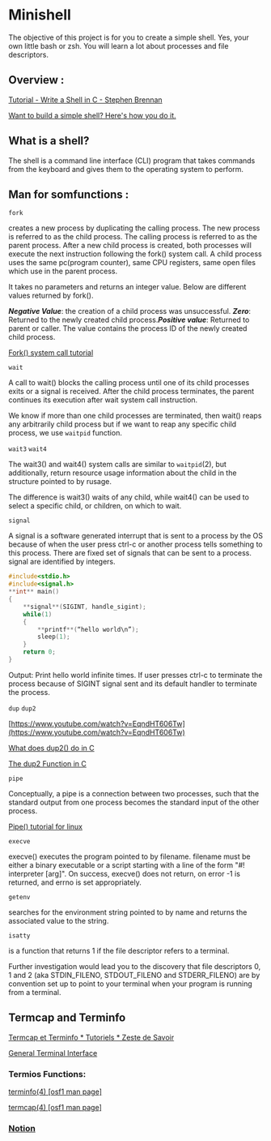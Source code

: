 # Minishell
The objective of this project is for you to create a simple shell. Yes, your
own little bash or zsh. You will learn a lot about processes and file descriptors.

## Overview :

[Tutorial - Write a Shell in C - Stephen Brennan](https://brennan.io/2015/01/16/write-a-shell-in-c/)

[Want to build a simple shell? Here's how you do it.](https://nickolasteixeira.medium.com/want-to-build-a-simple-shell-heres-how-you-do-it-75890647bae8)

## What is a shell?

The shell is a command line interface (CLI) program that takes commands from the keyboard and gives them to the operating system to perform.

## Man for somfunctions :

`fork`  

creates a new process by duplicating the calling process. The new process is referred to as the child process. The calling process is referred to as the parent process. After a new child process is created, both processes will execute the next instruction following the fork() system call. A child process uses the same pc(program counter), same CPU registers, same open files which use in the parent process.

It takes no parameters and returns an integer value. Below are different values returned by fork().

***Negative Value***: the creation of a child process was unsuccessful. ***Zero***: Returned to the newly created child process.***Positive value***: Returned to parent or caller. The value contains the process ID of the newly created child process.

[Fork() system call tutorial](https://www.youtube.com/watch?v=xVSPv-9x3gk)

`wait` 

A call to wait() blocks the calling process until one of its child processes exits or a signal is received. After the child process terminates, the parent continues its execution after wait system call instruction.

We know if more than one child processes are terminated, then wait() reaps any arbitrarily child process but if we want to reap any specific child process, we use `waitpid` function.

`wait3`     `wait4`

The wait3() and wait4() system calls are similar to `waitpid`(2), but additionally, return resource usage information about the child in the structure pointed to by rusage.

The difference is  wait3() waits of any child, while wait4() can be used to select a specific child, or children, on which to wait.

`signal`

A signal is a software generated interrupt that is sent to a process by the OS because of when the user press ctrl-c or another process tells something to this process. There are fixed set of signals that can be sent to a process. signal are identified by integers.

```c
#include<stdio.h>
#include<signal.h>
**int** main()
{
	**signal**(SIGINT, handle_sigint);
	while(1)
	{
		**printf**(“hello world\n”);
		sleep(1);
	}
	return 0;
}
```

Output: Print hello world infinite times. If user presses ctrl-c to terminate the process because of SIGINT signal sent and its default handler to terminate the process.

`dup` `dup2`

[https://www.youtube.com/watch?v=EqndHT606Tw](https://www.youtube.com/watch?v=EqndHT606Tw)

[What does dup2() do in C](https://stackoverflow.com/questions/24538470/what-does-dup2-do-in-c)

[The dup2 Function in C](https://www.delftstack.com/howto/c/dup2-in-c/)

`pipe`

Conceptually, a pipe is a connection between two processes, such that the standard output from one process becomes the standard input of the other process.

[Pipe() tutorial for linux](https://www.youtube.com/watch?v=uHH7nHkgZ4w)

`execve`

execve() executes the program pointed to by filename. filename must be either a binary executable or a script starting with a line of the form "#! interpreter [arg]". On success, execve() does not return, on error -1 is returned, and errno is set appropriately.

`getenv`

searches for the environment string pointed to by name and returns the associated value to the string.

`isatty`

is a function that returns 1 if the file descriptor refers to a terminal.

Further investigation would lead you to the discovery that file descriptors 0, 1 and 2 (aka STDIN_FILENO, STDOUT_FILENO and STDERR_FILENO) are by convention set up to point to your terminal when your program is running from a terminal.

## Termcap and Terminfo

[Termcap et Terminfo * Tutoriels * Zeste de Savoir](https://zestedesavoir.com/tutoriels/1733/termcap-et-terminfo/)

[General Terminal Interface](https://pubs.opengroup.org/onlinepubs/9699919799/basedefs/V1_chap11.html#tag_11_01_07)

### Termios Functions:

[terminfo(4) [osf1 man page]](https://www.unix.com/man-page/osf1/4/terminfo/)

[termcap(4) [osf1 man page]](https://www.unix.com/man-page/osf1/4/termcap/)

### [Notion](https://www.notion.so/ikram9/MiniShell-b2a9017a1f784f4da4e55b79c3c46975)
